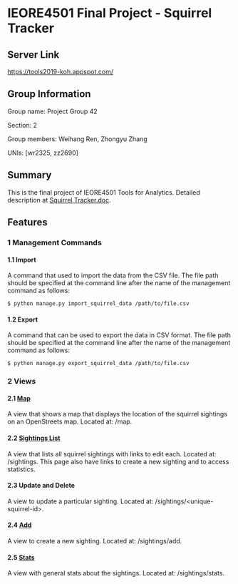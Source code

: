 # IEORE4501 Final Project - Squirrel Tracker


## Server Link
https://tools2019-koh.appspot.com/
## Group Information
Group name: Project Group 42

Section: 2

Group members: Weihang Ren, Zhongyu Zhang

UNIs: [wr2325, zz2690]
## Summary
This is the final project of IEORE4501 Tools for Analytics. Detailed description at [Squirrel Tracker.doc](https://docs.google.com/document/d/1SPv3fMDKiemrR86rD-S9ecvI2npz3PljDzwCfxK2x5g/preview#).
## Features
### 1 Management Commands
#### 1.1 Import
A command that used to import the data from the CSV file. The file path should be specified at the command line after the name of the management command as follows:
```
$ python manage.py import_squirrel_data /path/to/file.csv
```
#### 1.2 Export
A command that can be used to export the data in CSV format. The file path should be specified at the command line after the name of the management command as follows:
```
$ python manage.py export_squirrel_data /path/to/file.csv
```
### 2 Views
#### 2.1 [Map](https://tools2019-koh.appspot.com/map/)
A view that shows a map that displays the location of the squirrel sightings on an OpenStreets map. Located at: /map.
#### 2.2 [Sightings List](https://tools2019-koh.appspot.com/sightings/)
A view that lists all squirrel sightings with links to edit each. Located at: /sightings.
This page also have links to create a new sighting and to access statistics.
#### 2.3 Update and Delete
A view to update a particular sighting. Located at: /sightings/\<unique-squirrel-id\>.
#### 2.4 [Add](https://tools2019-koh.appspot.com/sightings/add/)
A view to create a new sighting. Located at: /sightings/add.
#### 2.5 [Stats](https://tools2019-koh.appspot.com/sightings/stats/)
A view with general stats about the sightings. Located at: /sightings/stats.
